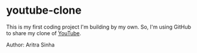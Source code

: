 # youtube-clone
This is my first coding project I'm building by my own. So, I'm using GitHub to share my clone of [YouTube][site_link].

Author: Aritra Sinha

[site_link]: https://www.youtube.com/